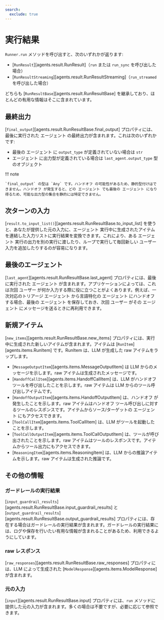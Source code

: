 ```yaml
---
search:
  exclude: true
---
```

# 実行結果

`Runner.run` メソッドを呼び出すと、次のいずれかが返ります:

-   [`RunResult`][agents.result.RunResult]（`run` または `run_sync` を呼び出した場合）
-   [`RunResultStreaming`][agents.result.RunResultStreaming]（`run_streamed` を呼び出した場合）

どちらも [`RunResultBase`][agents.result.RunResultBase] を継承しており、ほとんどの有用な情報はそこに含まれています。

## 最終出力

[`final_output`][agents.result.RunResultBase.final_output] プロパティには、最後に実行された エージェント の最終出力が含まれます。これは次のいずれかです:

-   最後の エージェント に `output_type` が定義されていない場合は `str`
-   エージェント に出力型が定義されている場合は `last_agent.output_type` 型のオブジェクト

!!! note

    `final_output` の型は `Any` です。ハンドオフ の可能性があるため、静的型付けはできません。ハンドオフ が発生すると、どの エージェント でも最後の エージェント になり得るため、可能な出力型の集合を静的には特定できません。

## 次ターンの入力

[`result.to_input_list()`][agents.result.RunResultBase.to_input_list] を使うと、あなたが提供した元の入力に、エージェント 実行中に生成されたアイテムを連結した入力リストに実行結果を変換できます。これにより、ある エージェント 実行の出力を別の実行に渡したり、ループで実行して毎回新しい ユーザー 入力を追加したりするのが容易になります。

## 最後のエージェント

[`last_agent`][agents.result.RunResultBase.last_agent] プロパティには、最後に実行された エージェント が含まれます。アプリケーションによっては、これは次回 ユーザー が何か入力する際に役に立つことがよくあります。例えば、一次対応のトリアージ エージェント から言語特化の エージェント にハンドオフ する場合、最後の エージェント を保存しておき、次回 ユーザー がその エージェント にメッセージを送るときに再利用できます。

## 新規アイテム

[`new_items`][agents.result.RunResultBase.new_items] プロパティには、実行中に生成された新しいアイテムが含まれます。アイテムは [`RunItem`][agents.items.RunItem] です。RunItem は、LLM が生成した raw アイテムをラップします。

-   [`MessageOutputItem`][agents.items.MessageOutputItem] は LLM からのメッセージを示します。raw アイテムは生成されたメッセージです。
-   [`HandoffCallItem`][agents.items.HandoffCallItem] は、LLM がハンドオフ ツールを呼び出したことを示します。raw アイテムは LLM からのツール呼び出しアイテムです。
-   [`HandoffOutputItem`][agents.items.HandoffOutputItem] は、ハンドオフ が発生したことを示します。raw アイテムはハンドオフ ツール呼び出しに対するツールのレスポンスです。アイテムからソース/ターゲットの エージェント にもアクセスできます。
-   [`ToolCallItem`][agents.items.ToolCallItem] は、LLM がツールを起動したことを示します。
-   [`ToolCallOutputItem`][agents.items.ToolCallOutputItem] は、ツールが呼び出されたことを示します。raw アイテムはツールのレスポンスです。アイテムからツール出力にもアクセスできます。
-   [`ReasoningItem`][agents.items.ReasoningItem] は、LLM からの推論アイテムを示します。raw アイテムは生成された推論です。

## その他の情報

### ガードレールの実行結果

[`input_guardrail_results`][agents.result.RunResultBase.input_guardrail_results] と [`output_guardrail_results`][agents.result.RunResultBase.output_guardrail_results] プロパティには、存在する場合はガードレールの実行結果が含まれます。ガードレールの実行結果には、ログや保存を行いたい有用な情報が含まれることがあるため、利用できるようにしています。

### raw レスポンス

[`raw_responses`][agents.result.RunResultBase.raw_responses] プロパティには、LLM によって生成された [`ModelResponse`][agents.items.ModelResponse] が含まれます。

### 元の入力

[`input`][agents.result.RunResultBase.input] プロパティには、`run` メソッドに提供した元の入力が含まれます。多くの場合は不要ですが、必要に応じて参照できます。